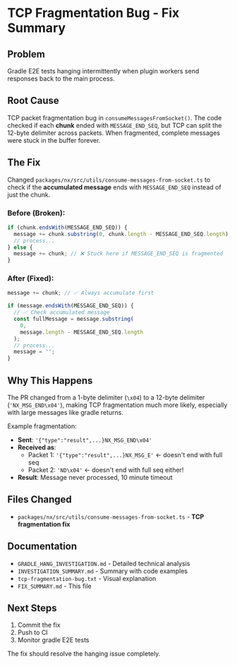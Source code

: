 # TCP Fragmentation Bug - Fix Summary

## Problem

Gradle E2E tests hanging intermittently when plugin workers send responses back to the main process.

## Root Cause

TCP packet fragmentation bug in `consumeMessagesFromSocket()`. The code checked if each **chunk** ended with `MESSAGE_END_SEQ`, but TCP can split the 12-byte delimiter across packets. When fragmented, complete messages were stuck in the buffer forever.

## The Fix

Changed `packages/nx/src/utils/consume-messages-from-socket.ts` to check if the **accumulated message** ends with `MESSAGE_END_SEQ` instead of just the chunk.

### Before (Broken):

```typescript
if (chunk.endsWith(MESSAGE_END_SEQ)) {
  message += chunk.substring(0, chunk.length - MESSAGE_END_SEQ.length);
  // process...
} else {
  message += chunk; // ❌ Stuck here if MESSAGE_END_SEQ is fragmented
}
```

### After (Fixed):

```typescript
message += chunk; // ✅ Always accumulate first

if (message.endsWith(MESSAGE_END_SEQ)) {
  // ✅ Check accumulated message
  const fullMessage = message.substring(
    0,
    message.length - MESSAGE_END_SEQ.length
  );
  // process...
  message = '';
}
```

## Why This Happens

The PR changed from a 1-byte delimiter (`\x04`) to a 12-byte delimiter (`'NX_MSG_END\x04'`), making TCP fragmentation much more likely, especially with large messages like gradle returns.

Example fragmentation:

- **Sent**: `'{"type":"result",...}NX_MSG_END\x04'`
- **Received as**:
  - Packet 1: `'{"type":"result",...}NX_MSG_E'` ← doesn't end with full seq
  - Packet 2: `'ND\x04'` ← doesn't end with full seq either!
- **Result**: Message never processed, 10 minute timeout

## Files Changed

- `packages/nx/src/utils/consume-messages-from-socket.ts` - **TCP fragmentation fix**

## Documentation

- `GRADLE_HANG_INVESTIGATION.md` - Detailed technical analysis
- `INVESTIGATION_SUMMARY.md` - Summary with code examples
- `tcp-fragmentation-bug.txt` - Visual explanation
- `FIX_SUMMARY.md` - This file

## Next Steps

1. Commit the fix
2. Push to CI
3. Monitor gradle E2E tests

The fix should resolve the hanging issue completely.
